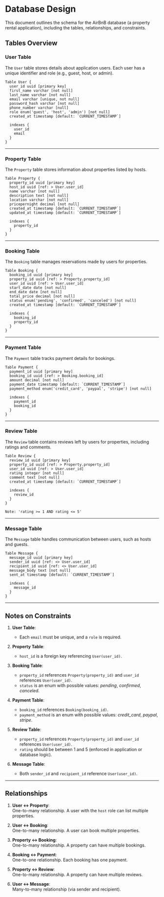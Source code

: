 # Database Design

This document outlines the schema for the AirBnB database (a property rental application), including the tables, relationships, and constraints.

## Tables Overview

### User Table
The `User` table stores details about application users. Each user has a unique identifier and role (e.g., guest, host, or admin).

```dbml
Table User {
  user_id uuid [primary key]
  first_name varchar [not null]
  last_name varchar [not null]
  email varchar [unique, not null]
  password_hash varchar [not null]
  phone_number varchar [null]
  role enum('guest', 'host', 'admin') [not null]
  created_at timestamp [default: `CURRENT_TIMESTAMP`]

  indexes {
    user_id
    email
  }
}
```

---

### Property Table
The `Property` table stores information about properties listed by hosts.

```dbml
Table Property {
  property_id uuid [primary key]
  host_id uuid [ref: > User.user_id]
  name varchar [not null]
  description text [not null]
  location varchar [not null]
  pricepernight decimal [not null]
  created_at timestamp [default: `CURRENT_TIMESTAMP`]
  updated_at timestamp [default: `CURRENT_TIMESTAMP`]

  indexes {
    property_id
  }
}
```

---

### Booking Table
The `Booking` table manages reservations made by users for properties.

```dbml
Table Booking {
  booking_id uuid [primary key]
  property_id uuid [ref: > Property.property_id]
  user_id uuid [ref: > User.user_id]
  start_date date [not null]
  end_date date [not null]
  total_price decimal [not null]
  status enum('pending', 'confirmed', 'canceled') [not null]
  created_at timestamp [default: `CURRENT_TIMESTAMP`]

  indexes {
    booking_id
    property_id
  }
}
```

---

### Payment Table
The `Payment` table tracks payment details for bookings.

```dbml
Table Payment {
  payment_id uuid [primary key]
  booking_id uuid [ref: > Booking.booking_id]
  amount decimal [not null]
  payment_date timestamp [default: `CURRENT_TIMESTAMP`]
  payment_method enum('credit_card', 'paypal', 'stripe') [not null]

  indexes {
    payment_id
    booking_id
  }
}
```

---

### Review Table
The `Review` table contains reviews left by users for properties, including ratings and comments.

```dbml
Table Review {
  review_id uuid [primary key]
  property_id uuid [ref: > Property.property_id]
  user_id uuid [ref: > User.user_id]
  rating integer [not null]
  comment text [not null]
  created_at timestamp [default: `CURRENT_TIMESTAMP`]

  indexes {
    review_id
  }
}

Note: 'rating >= 1 AND rating <= 5'
```

---

### Message Table
The `Message` table handles communication between users, such as hosts and guests.

```dbml
Table Message {
  message_id uuid [primary key]
  sender_id uuid [ref: <> User.user_id]
  recipient_id uuid [ref: <> User.user_id]
  message_body text [not null]
  sent_at timestamp [default: `CURRENT_TIMESTAMP`]

  indexes {
    message_id
  }
}
```

---

## Notes on Constraints
1. **User Table**:  
   - Each `email` must be unique, and a `role` is required.
   
2. **Property Table**:  
   - `host_id` is a foreign key referencing `User(user_id)`.

3. **Booking Table**:  
   - `property_id` references `Property(property_id)` and `user_id` references `User(user_id)`.
   - `status` is an enum with possible values: *pending*, *confirmed*, *canceled*.

4. **Payment Table**:  
   - `booking_id` references `Booking(booking_id)`.
   - `payment_method` is an enum with possible values: *credit_card*, *paypal*, *stripe*.

5. **Review Table**:  
   - `property_id` references `Property(property_id)` and `user_id` references `User(user_id)`.
   - `rating` should be between 1 and 5 (enforced in application or database logic).

6. **Message Table**:  
   - Both `sender_id` and `recipient_id` reference `User(user_id)`.

---

## Relationships
1. **User ↔ Property**:  
   One-to-many relationship. A user with the `host` role can list multiple properties.

2. **User ↔ Booking**:  
   One-to-many relationship. A user can book multiple properties.

3. **Property ↔ Booking**:  
   One-to-many relationship. A property can have multiple bookings.

4. **Booking ↔ Payment**:  
   One-to-one relationship. Each booking has one payment.

5. **Property ↔ Review**:  
   One-to-many relationship. A property can have multiple reviews.

6. **User ↔ Message**:  
   Many-to-many relationship (via sender and recipient).
